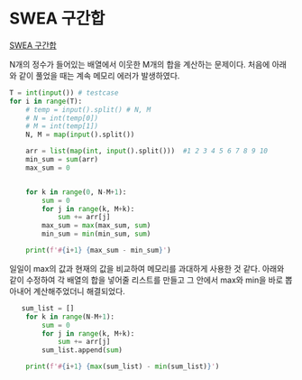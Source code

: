 # SWEA 구간합
[SWEA 구간합](https://swexpertacademy.com/main/learn/course/lectureProblemViewer.do#none)

N개의 정수가 들어있는 배열에서 이웃한 M개의 합을 계산하는 문제이다. 
처음에 아래와 같이 풀었을 때는 계속 메모리 에러가 발생하였다. 

```python
T = int(input()) # testcase 
for i in range(T):
    # temp = input().split() # N, M
    # N = int(temp[0])
    # M = int(temp[1])
    N, M = map(input().split())

    arr = list(map(int, input().split()))  #1 2 3 4 5 6 7 8 9 10
    min_sum = sum(arr)
    max_sum = 0


    for k in range(0, N-M+1):
        sum = 0
        for j in range(k, M+k):
            sum += arr[j]
        max_sum = max(max_sum, sum)
        min_sum = min(min_sum, sum)

    print(f'#{i+1} {max_sum - min_sum}')
```
일일이 max의 값과 현재의 값을 비교하여 메모리를 과대하게 사용한 것 같다. 
아래와 같이 수정하여 각 배열의 합을 넣어줄 리스트를 만들고 그 안에서 max와 min을 바로 뽑아내어 계산해주었더니 해결되었다. 
```python
   sum_list = []
    for k in range(N-M+1):
        sum = 0
        for j in range(k, M+k):
            sum += arr[j]
        sum_list.append(sum)

    print(f'#{i+1} {max(sum_list) - min(sum_list)}')
```


